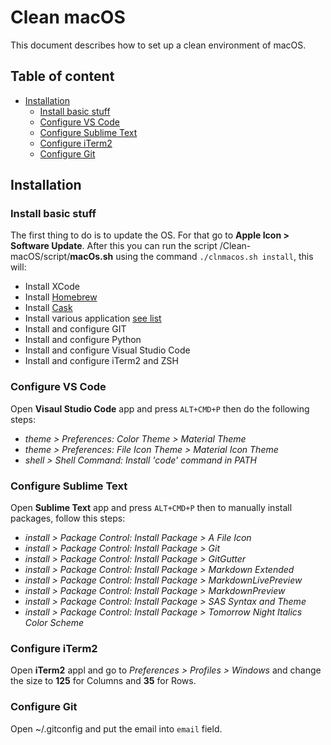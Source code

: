 # Clean macOS

This document describes how to set up a clean environment of macOS.

## Table of content

* [Installation](#installation)
  * [Install basic stuff](#install-basic-stuff)
  * [Configure VS Code](#configure-vs-code)
  * [Configure Sublime Text](#configure-sublime-text)
  * [Configure iTerm2](#configure-iterm2)
  * [Configure Git](#configure-git)

## Installation

### Install basic stuff

The first thing to do is to update the OS. For that go to __Apple Icon > Software Update__.
After this you can run the script /Clean-macOS/script/__macOs.sh__ using the command `./clnmacos.sh install`, this will:

- Install XCode
- Install [Homebrew](https://brew.sh)
- Install [Cask](http://caskroom.io)
- Install various application [see list](https://github.com/MarioCatuogno/Clean-macOS/blob/release/doc/apps_list.md)
- Install and configure GIT
- Install and configure Python
- Install and configure Visual Studio Code
- Install and configure iTerm2 and ZSH

### Configure VS Code

Open __Visaul Studio Code__ app and press `ALT+CMD+P` then do the following steps:

- _theme > Preferences: Color Theme > Material Theme_
- _theme > Preferences: File Icon Theme > Material Icon Theme_
- _shell > Shell Command: Install 'code' command in PATH_

### Configure Sublime Text

Open __Sublime Text__ app and press `ALT+CMD+P` then to manually install packages, follow this steps:

- _install > Package Control: Install Package > A File Icon_
- _install > Package Control: Install Package > Git_
- _install > Package Control: Install Package > GitGutter_
- _install > Package Control: Install Package > Markdown Extended_
- _install > Package Control: Install Package > MarkdownLivePreview_
- _install > Package Control: Install Package > MarkdownPreview_
- _install > Package Control: Install Package > SAS Syntax and Theme_
- _install > Package Control: Install Package > Tomorrow Night Italics Color Scheme_

### Configure iTerm2

Open __iTerm2__ appl and go to _Preferences > Profiles > Windows_ and change the size to __125__ for Columns and __35__ for Rows.

### Configure Git

Open ~/.gitconfig and put the email into `email` field.

